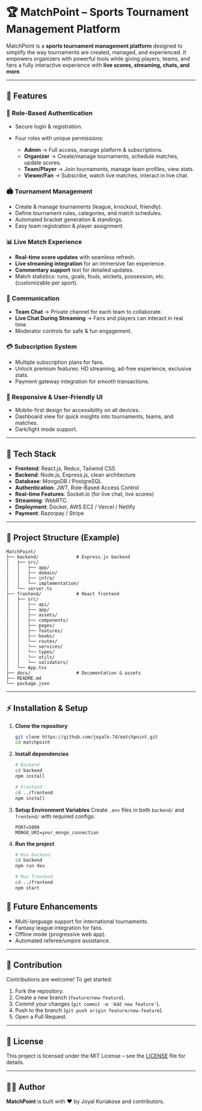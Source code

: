 # 🏆 MatchPoint – Sports Tournament Management Platform

MatchPoint is a **sports tournament management platform** designed to simplify the way tournaments are created, managed, and experienced. It empowers organizers with powerful tools while giving players, teams, and fans a fully interactive experience with **live scores, streaming, chats, and more**.

---

## 🚀 Features

### 👤 Role-Based Authentication

* Secure login & registration.
* Four roles with unique permissions:

  * **Admin** → Full access, manage platform & subscriptions.
  * **Organizer** → Create/manage tournaments, schedule matches, update scores.
  * **Team/Player** → Join tournaments, manage team profiles, view stats.
  * **Viewer/Fan** → Subscribe, watch live matches, interact in live chat.

### 🏟 Tournament Management

* Create & manage tournaments (league, knockout, friendly).
* Define tournament rules, categories, and match schedules.
* Automated bracket generation & standings.
* Easy team registration & player assignment.

### 📊 Live Match Experience

* **Real-time score updates** with seamless refresh.
* **Live streaming integration** for an immersive fan experience.
* **Commentary support** text for detailed updates.
* Match statistics: runs, goals, fouls, wickets, possession, etc. (customizable per sport).

### 💬 Communication

* **Team Chat** → Private channel for each team to collaborate.
* **Live Chat During Streaming** → Fans and players can interact in real time.
* Moderator controls for safe & fun engagement.

### 💳 Subscription System

* Multiple subscription plans for fans.
* Unlock premium features: HD streaming, ad-free experience, exclusive stats.
* Payment gateway integration for smooth transactions.

### 📱 Responsive & User-Friendly UI

* Mobile-first design for accessibility on all devices.
* Dashboard view for quick insights into tournaments, teams, and matches.
* Dark/light mode support.

---

## 🔧 Tech Stack

* **Frontend**: React.js, Redux, Tailwind CSS
* **Backend**: Node.js, Express.js, clean architecture
* **Database**: MongoDB / PostgreSQL
* **Authentication**: JWT, Role-Based Access Control
* **Real-time Features**: Socket.io (for live chat, live scores)
* **Streaming**: WebRTC.
* **Deployment**: Docker, AWS EC2 / Vercel / Netlify
* **Payment**: Razorpay / Stripe

---

## 📂 Project Structure (Example)

```
MatchPoint/
├── backend/              # Express.js backend
│   ├── src/
│   │   ├── app/
│   │   ├── domain/
│   │   ├── infra/
│   │   └── implementation/
│   └── server.ts
├── frontend/             # React frontend
│   ├── src/
│   │   ├── api/
│   │   ├── app/
│   │   ├── assets/
│   │   ├── components/
│   │   ├── pages/
│   │   ├── features/
│   │   ├── hooks/
│   │   └── routes/
│   │   └── services/
│   │   └── types/
│   │   └── utils/
│   │   └── validators/
│   └── App.tsx
├── docs/                 # Documentation & assets
├── README.md
└── package.json
```

---

## ⚡ Installation & Setup

1. **Clone the repository**

   ```bash
   git clone https://github.com/joyalk-74/matchpoint.git
   cd matchpoint
   ```

2. **Install dependencies**

   ```bash
   # Backend
   cd backend
   npm install

   # Frontend
   cd ../frontend
   npm install
   ```

3. **Setup Environment Variables**
   Create `.env` files in both `backend/` and `frontend/` with required configs:

   ```
   PORT=5000
   MONGO_URI=your_mongo_connection
   ```

4. **Run the project**

   ```bash
   # Run backend
   cd backend
   npm run dev

   # Run frontend
   cd ../frontend
   npm start
   ```


## 🔮 Future Enhancements


* Multi-language support for international tournaments.
* Fantasy league integration for fans.
* Offline mode (progressive web app).
* Automated referee/umpire assistance.

---

## 🤝 Contribution

Contributions are welcome! To get started:

1. Fork the repository.
2. Create a new branch (`feature/new-feature`).
3. Commit your changes (`git commit -m 'Add new feature'`).
4. Push to the branch (`git push origin feature/new-feature`).
5. Open a Pull Request.

---

## 📜 License

This project is licensed under the MIT License – see the [LICENSE](LICENSE) file for details.

---

## 👨‍💻 Author

**MatchPoint** is built with ❤️ by Joyal Kuriakose and contributors.